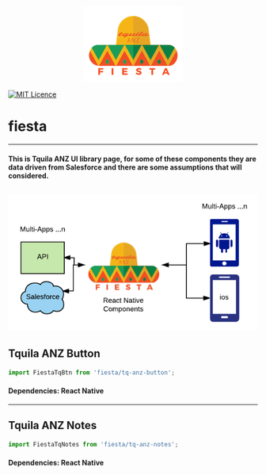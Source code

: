 <p align="center">
  <img width="200" height="152" src="https://raw.githubusercontent.com/Tquila-ANZ/fiesta/master/fiesta/assets/fiestalogo.png">
</p>

[![MIT Licence](https://badges.frapsoft.com/os/mit/mit.svg?v=103)](https://opensource.org/licenses/mit-license.php)
# fiesta
---
#### This is Tquila ANZ UI library page, for some of these components they are data driven from Salesforce and there are some assumptions that will considered.

![Alt text](/fiesta/assets/fiestaflow2.png?raw=true "Fiesta Flow")
---
## Tquila ANZ Button
```javascript
import FiestaTqBtn from 'fiesta/tq-anz-button';
```
#### Dependencies: React Native
---
## Tquila ANZ Notes
```javascript
import FiestaTqNotes from 'fiesta/tq-anz-notes';
```
#### Dependencies: React Native